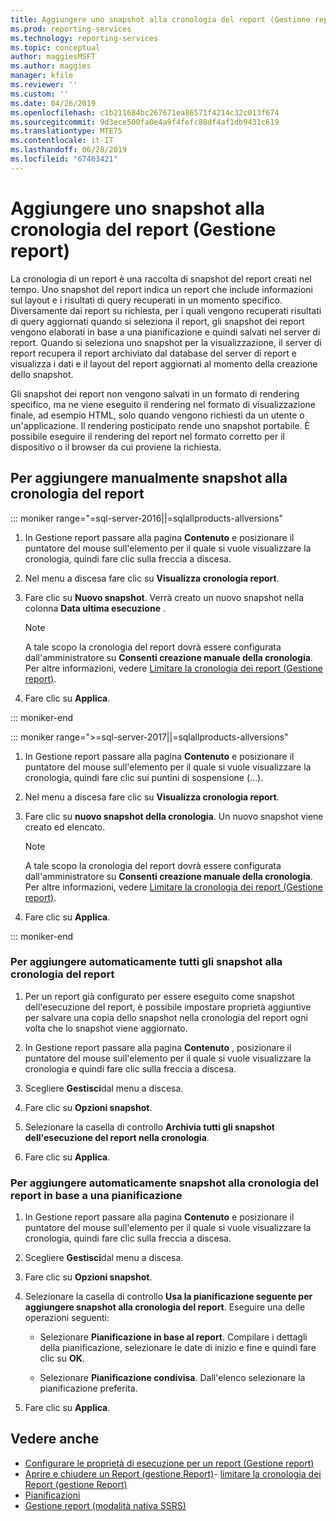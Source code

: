 ```yaml
---
title: Aggiungere uno snapshot alla cronologia del report (Gestione report) | Microsoft Docs
ms.prod: reporting-services
ms.technology: reporting-services
ms.topic: conceptual
author: maggiesMSFT
ms.author: maggies
manager: kfile
ms.reviewer: ''
ms.custom: ''
ms.date: 04/26/2019
ms.openlocfilehash: c1b211684bc267671ea86571f4214c32c013f674
ms.sourcegitcommit: 9d3ece500fa0e4a9f4fefc88df4af1db9431c619
ms.translationtype: MTE75
ms.contentlocale: it-IT
ms.lasthandoff: 06/28/2019
ms.locfileid: "67463421"
---
```

# <a name="add-a-snapshot-to-report-history-report-manager"></a>Aggiungere uno snapshot alla cronologia del report (Gestione report)

La cronologia di un report è una raccolta di snapshot del report creati nel tempo. Uno snapshot del report indica un report che include informazioni sul layout e i risultati di query recuperati in un momento specifico. Diversamente dai report su richiesta, per i quali vengono recuperati risultati di query aggiornati quando si seleziona il report, gli snapshot dei report vengono elaborati in base a una pianificazione e quindi salvati nel server di report. Quando si seleziona uno snapshot per la visualizzazione, il server di report recupera il report archiviato dal database del server di report e visualizza i dati e il layout del report aggiornati al momento della creazione dello snapshot.  
  
Gli snapshot dei report non vengono salvati in un formato di rendering specifico, ma ne viene eseguito il rendering nel formato di visualizzazione finale, ad esempio HTML, solo quando vengono richiesti da un utente o un'applicazione. Il rendering posticipato rende uno snapshot portabile. È possibile eseguire il rendering del report nel formato corretto per il dispositivo o il browser da cui proviene la richiesta.  
  
## <a name="to-manually-add-snapshots-to-report-history"></a>Per aggiungere manualmente snapshot alla cronologia del report
  
::: moniker range="=sql-server-2016||=sqlallproducts-allversions"

1. In Gestione report passare alla pagina **Contenuto** e posizionare il puntatore del mouse sull'elemento per il quale si vuole visualizzare la cronologia, quindi fare clic sulla freccia a discesa.
  
2. Nel menu a discesa fare clic su **Visualizza cronologia report**.  
  
3. Fare clic su **Nuovo snapshot**. Verrà creato un nuovo snapshot nella colonna **Data ultima esecuzione** .  
  
    > [!NOTE]
    > A tale scopo la cronologia del report dovrà essere configurata dall'amministratore su **Consenti creazione manuale della cronologia**. Per altre informazioni, vedere [Limitare la cronologia dei report &#40;Gestione report&#41;](../reports/limit-report-history-report-manager.md).

4. Fare clic su **Applica**.

::: moniker-end

::: moniker range=">=sql-server-2017||=sqlallproducts-allversions"

1. In Gestione report passare alla pagina **Contenuto** e posizionare il puntatore del mouse sull'elemento per il quale si vuole visualizzare la cronologia, quindi fare clic sui puntini di sospensione (...).

2. Nel menu a discesa fare clic su **Visualizza cronologia report**.  

3. Fare clic su **nuovo snapshot della cronologia**. Un nuovo snapshot viene creato ed elencato.

    > [!NOTE]  
    > A tale scopo la cronologia del report dovrà essere configurata dall'amministratore su **Consenti creazione manuale della cronologia**. Per altre informazioni, vedere [Limitare la cronologia dei report &#40;Gestione report&#41;](../../reporting-services/reports/limit-report-history-report-manager.md).

4. Fare clic su **Applica**.

::: moniker-end
  
### <a name="to-automatically-add-all-snapshots-to-report-history"></a>Per aggiungere automaticamente tutti gli snapshot alla cronologia del report  
  
1. Per un report già configurato per essere eseguito come snapshot dell'esecuzione del report, è possibile impostare proprietà aggiuntive per salvare una copia dello snapshot nella cronologia del report ogni volta che lo snapshot viene aggiornato.  
  
2. In Gestione report passare alla pagina **Contenuto** , posizionare il puntatore del mouse sull'elemento per il quale si vuole visualizzare la cronologia e quindi fare clic sulla freccia a discesa.  
  
3. Scegliere **Gestisci**dal menu a discesa.  
  
4. Fare clic su **Opzioni snapshot**.  
  
5. Selezionare la casella di controllo **Archivia tutti gli snapshot dell'esecuzione del report nella cronologia**.  
  
6. Fare clic su **Applica**.  
  
### <a name="to-automatically-add-snapshots-to-report-history-based-on-a-schedule"></a>Per aggiungere automaticamente snapshot alla cronologia del report in base a una pianificazione  
  
1. In Gestione report passare alla pagina **Contenuto** e posizionare il puntatore del mouse sull'elemento per il quale si vuole visualizzare la cronologia, quindi fare clic sulla freccia a discesa.  
  
2. Scegliere **Gestisci**dal menu a discesa.  
  
3. Fare clic su **Opzioni snapshot**.  
  
4. Selezionare la casella di controllo **Usa la pianificazione seguente per aggiungere snapshot alla cronologia del report**. Eseguire una delle operazioni seguenti:  
  
    - Selezionare **Pianificazione in base al report**. Compilare i dettagli della pianificazione, selezionare le date di inizio e fine e quindi fare clic su **OK**.  

    - Selezionare **Pianificazione condivisa**. Dall'elenco selezionare la pianificazione preferita.  

5. Fare clic su **Applica**.  
  
## <a name="see-also"></a>Vedere anche

- [Configurare le proprietà di esecuzione per un report &#40;Gestione report&#41;](../../reporting-services/reports/configure-execution-properties-for-a-report-report-manager.md)
- [Aprire e chiudere un Report &#40;gestione Report&#41;](../../reporting-services/reports/open-and-close-a-report-report-manager.md)- [limitare la cronologia dei Report &#40;gestione Report&#41;](../../reporting-services/reports/limit-report-history-report-manager.md)
- [Pianificazioni](../../reporting-services/subscriptions/schedules.md)   
- [Gestione report &#40;modalità nativa SSRS&#41;](https://msdn.microsoft.com/library/80949f9d-58f5-48e3-9342-9e9bf4e57896)
